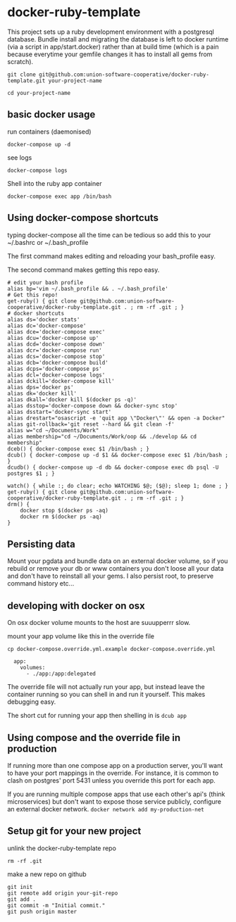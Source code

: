# docker-ruby-template

This project sets up a ruby development environment with a postgresql database.   Bundle install and migrating the database is left to docker runtime (via a script in app/start.docker) rather than at build time (which is a pain because everytime your gemfile changes it has to install all gems from scratch).  

```
git clone git@github.com:union-software-cooperative/docker-ruby-template.git your-project-name
```

```
cd your-project-name
```

## basic docker usage
run containers (daemonised)
```
docker-compose up -d
```

see logs
```
docker-compose logs
```

Shell into the ruby app container
```
docker-compose exec app /bin/bash
```

## Using docker-compose shortcuts
typing docker-compose all the time can be tedious so add this to your ~/.bashrc or ~/.bash_profile

The first command makes editing and reloading your bash_profile easy.

The second command makes getting this repo easy.

```
# edit your bash profile
alias bp='vim ~/.bash_profile && . ~/.bash_profile'
# Get this repo!
get-ruby() { git clone git@github.com:union-software-cooperative/docker-ruby-template.git . ; rm -rf .git ; }
# docker shortcuts
alias ds='docker stats'
alias dc='docker-compose'
alias dce='docker-compose exec'
alias dcu='docker-compose up'
alias dcd='docker-compose down'
alias dcr='docker-compose run'
alias dcs='docker-compose stop'
alias dcb='docker-compose build'
alias dcps='docker-compose ps'
alias dcl='docker-compose logs'
alias dckill='docker-compose kill'
alias dps='docker ps'
alias dk='docker kill'
alias dkall='docker kill $(docker ps -q)'
alias dsstop='docker-compose down && docker-sync stop'
alias dsstart='docker-sync start'
alias drestart="osascript -e 'quit app \"Docker\"' && open -a Docker"
alias git-rollback='git reset --hard && git clean -f'
alias w="cd ~/Documents/Work"
alias membership="cd ~/Documents/Work/oop && ./develop && cd membership"
dceb() { docker-compose exec $1 /bin/bash ; }
dcub() { docker-compose up -d $1 && docker-compose exec $1 /bin/bash ; }
dcudb() { docker-compose up -d db && docker-compose exec db psql -U postgres $1 ; }

watch() { while :; do clear; echo WATCHING $@; ($@); sleep 1; done ; }
get-ruby() { git clone git@github.com:union-software-cooperative/docker-ruby-template.git . ; rm -rf .git ; }
drm() {
    docker stop $(docker ps -aq)
    docker rm $(docker ps -aq)
}
```

## Persisting data
Mount your pgdata and bundle data on an external docker volume, so if you rebuild or remove your db or www containers you don't loose all your data and don't have to reinstall all your gems.  I also persist root, to preserve command history etc...

## developing with docker on osx
On osx docker volume mounts to the host are suuupperrr slow.

mount your app volume like this in the override file
```
cp docker-compose.override.yml.example docker-compose.override.yml
```

```
  app:
    volumes:
      - ./app:/app:delegated
```

The override file will not actually run your app, but instead leave the container running so you can shell in and run it yourself.  This makes debugging easy.  

The short cut for running your app then shelling in is
`dcub app`

## Using compose and the override file in production 
If running more than one compose app on a production server, you'll want to have your port mappings in the override.  For instance, it is common to clash on postgres' port 5431 unless you override this port for each app. 

If you are running multiple compose apps that use each other's api's (think microservices) but don't want to expose those service publicly, configure an external docker network.  `docker network add my-production-net`  

## Setup git for your new project

unlink the docker-ruby-template repo
```
rm -rf .git
```

make a new repo on github

```
git init
git remote add origin your-git-repo
git add .
git commit -m "Initial commit."
git push origin master
```

